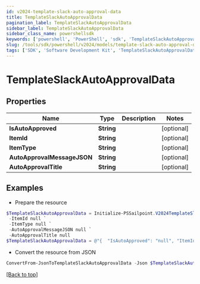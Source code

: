 ```yaml
---
id: v2024-template-slack-auto-approval-data
title: TemplateSlackAutoApprovalData
pagination_label: TemplateSlackAutoApprovalData
sidebar_label: TemplateSlackAutoApprovalData
sidebar_class_name: powershellsdk
keywords: ['powershell', 'PowerShell', 'sdk', 'TemplateSlackAutoApprovalData', 'V2024TemplateSlackAutoApprovalData'] 
slug: /tools/sdk/powershell/v2024/models/template-slack-auto-approval-data
tags: ['SDK', 'Software Development Kit', 'TemplateSlackAutoApprovalData', 'V2024TemplateSlackAutoApprovalData']
---
```



# TemplateSlackAutoApprovalData

## Properties

Name | Type | Description | Notes
------------ | ------------- | ------------- | -------------
**IsAutoApproved** | **String** |  | [optional] 
**ItemId** | **String** |  | [optional] 
**ItemType** | **String** |  | [optional] 
**AutoApprovalMessageJSON** | **String** |  | [optional] 
**AutoApprovalTitle** | **String** |  | [optional] 

## Examples

- Prepare the resource
```powershell
$TemplateSlackAutoApprovalData = Initialize-PSSailpoint.V2024TemplateSlackAutoApprovalData  -IsAutoApproved null `
 -ItemId null `
 -ItemType null `
 -AutoApprovalMessageJSON null `
 -AutoApprovalTitle null
$TemplateSlackAutoApprovalData = @"{  "IsAutoApproved": "null", "ItemId": "null", "ItemType": "null", "AutoApprovalMessageJSON": "null", "AutoApprovalTitle": "null" }"@
```

- Convert the resource from JSON
```powershell
ConvertFrom-JsonToTemplateSlackAutoApprovalData -Json $TemplateSlackAutoApprovalData
```


[[Back to top]](#) 

